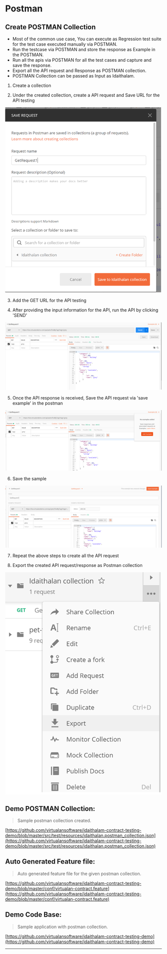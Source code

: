 # Postman

## Create POSTMAN Collection
* Most of the common use case, You can execute as Regression test suite for the test case executed manually via POSTMAN.
* Run the testcase via POSTMAN and store the response as Example in the POSTMAN.
* Run all the apis via POSTMAN for all the test cases and capture and save the response. 
* Export all the API request and Response as POSTMAN collection.
* POSTMAN Collection can be passed as Input as Idaithalam.

1. Create a collection

2. Under the created collection, create a API request and Save URL for the API testing

![](_images/pmcollection/save%20creation.png ':size=40%')

3. Add the GET URL for the API testing

4. After providing the input information for the API, run the API by clicking 'SEND'

![](_images/pmcollection/runapirequest.png ':size=80%')

5. Once the API response is received, Save the API request via 'save example' in the postman

![](_images/pmcollection/save_example.png ':size=80%')

6. Save the sample

![](_images/pmcollection/save.png ':size=80%')

7. Repeat the above steps to create all the API request

8. Export the created API request/response as Postman collection

![](_images/pmcollection/export.png ':size=30%')


## Demo POSTMAN Collection: 
> Sample postman collection created.

[https://github.com/virtualansoftware/idaithalam-contract-testing-demo/blob/master/src/test/resources/idaithalan.postman_collection.json](https://github.com/virtualansoftware/idaithalam-contract-testing-demo/blob/master/src/test/resources/idaithalan.postman_collection.json) 

## Auto Generated Feature file: 
> Auto generated feature file for the given postman collection.

[https://github.com/virtualansoftware/idaithalam-contract-testing-demo/blob/master/conf/virtualan-contract.feature](https://github.com/virtualansoftware/idaithalam-contract-testing-demo/blob/master/conf/virtualan-contract.feature)

## Demo Code Base:
> Sample application with postman collection.

[https://github.com/virtualansoftware/idaithalam-contract-testing-demo](https://github.com/virtualansoftware/idaithalam-contract-testing-demo)

----